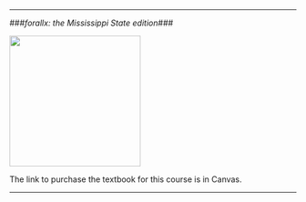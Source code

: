 
&nbsp;

---

###_forallx: the Mississippi State edition_###

<img src="https://loighic.net/assets/img/forallx-msu-cover.jpg" width="230" />

The link to purchase the textbook for this course is in Canvas.



---
